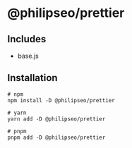 # @philipseo/prettier

## Includes

- base.js

## Installation

```
# npm
npm install -D @philipseo/prettier

# yarn
yarn add -D @philipseo/prettier

# pnpm
pnpm add -D @philipseo/prettier
```
